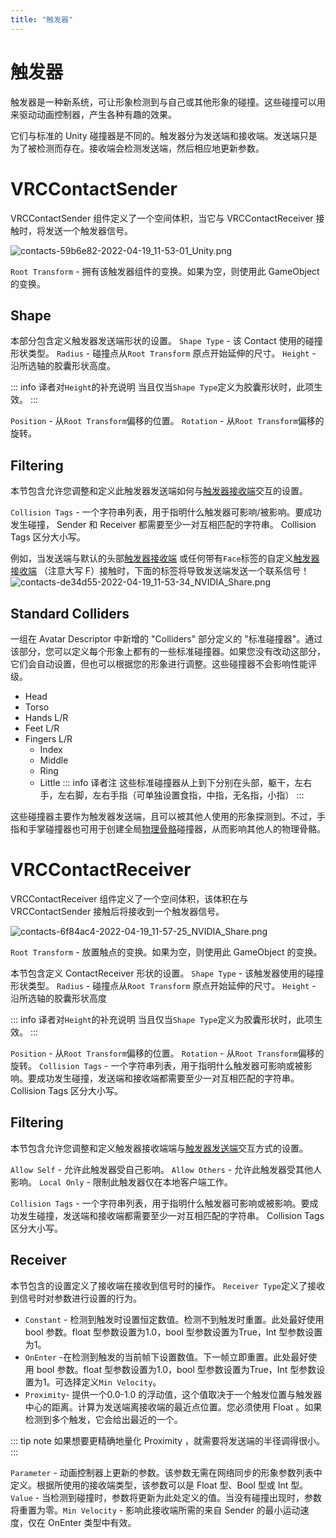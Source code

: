 ```yaml
---
title: "触发器"
---
```


# 触发器

触发器是一种新系统，可让形象检测到与自己或其他形象的碰撞。这些碰撞可以用来驱动动画控制器，产生各种有趣的效果。

它们与标准的 Unity 碰撞器是不同的。触发器分为发送端和接收端。发送端只是为了被检测而存在。接收端会检测发送端，然后相应地更新参数。

# VRCContactSender
 VRCContactSender 组件定义了一个空间体积，当它与 VRCContactReceiver 接触时，将发送一个触发器信号。
 
![contacts-59b6e82-2022-04-19_11-53-01_Unity.png](/creators.vrchat.com/images/avatars/contacts-59b6e82-2022-04-19_11-53-01_Unity.png)

`Root Transform` - 拥有该触发器组件的变换。如果为空，则使用此 GameObject 的变换。

## Shape
本部分包含定义触发器发送端形状的设置。
`Shape Type` - 该 Contact 使用的碰撞形状类型。
`Radius` - 碰撞点从`Root Transform` 原点开始延伸的尺寸。
`Height` - 沿所选轴的胶囊形状高度。

::: info 译者对`Height`的补充说明
当且仅当`Shape Type`定义为胶囊形状时，此项生效。
:::

`Position` - 从`Root Transform`偏移的位置。
`Rotation` - 从`Root Transform`偏移的旋转。

## Filtering
本节包含允许您调整和定义此触发器发送端如何与[触发器接收端](/creators.vrchat.com/avatars/avatar-dynamics/contacts#VRCContactReceiver)交互的设置。

`Collision Tags` - 一个字符串列表，用于指明什么触发器可影响/被影响。要成功发生碰撞， Sender 和 Receiver 都需要至少一对互相匹配的字符串。 Collision Tags 区分大小写。

例如，当发送端与默认的头部[触发器接收端](/creators.vrchat.com/avatars/avatar-dynamics/contacts#VRCContactReceiver) 或任何带有` Face `标签的自定义[触发器接收端](/creators.vrchat.com/avatars/avatar-dynamics/contacts#VRCContactReceiver) （注意大写 F）接触时，下面的标签将导致发送端发送一个联系信号！
![contacts-de34d55-2022-04-19_11-53-34_NVIDIA_Share.png](/creators.vrchat.com/images/avatars/contacts-de34d55-2022-04-19_11-53-34_NVIDIA_Share.png)

## Standard Colliders
一组在 Avatar Descriptor 中新增的  "Colliders" 部分定义的 "标准碰撞器"。通过该部分，您可以定义每个形象上都有的一些标准碰撞器。如果您没有改动这部分，它们会自动设置，但也可以根据您的形象进行调整。这些碰撞器不会影响性能评级。

- Head
- Torso
- Hands L/R
- Feet L/R
- Fingers L/R
  - Index
  - Middle
  - Ring
  - Little
  ::: info 译者注
  这些标准碰撞器从上到下分别在头部，躯干，左右手，左右脚，左右手指（可单独设置食指，中指，无名指，小指）
  :::

这些碰撞器主要作为触发器发送端，且可以被其他人使用的形象探测到。不过，手指和手掌碰撞器也可用于创建全局[物理骨骼](/creators.vrchat.com/avatars/avatar-dynamics/physbones)碰撞器，从而影响其他人的物理骨骼。

# VRCContactReceiver
VRCContactReceiver 组件定义了一个空间体积，该体积在与  VRCContactSender 接触后将接收到一个触发器信号。

![contacts-6f84ac4-2022-04-19_11-57-25_NVIDIA_Share.png](/creators.vrchat.com/images/avatars/contacts-6f84ac4-2022-04-19_11-57-25_NVIDIA_Share.png)

`Root Transform` - 放置触点的变换。如果为空，则使用此 GameObject 的变换。

本节包含定义 ContactReceiver 形状的设置。
`Shape Type` - 该触发器使用的碰撞形状类型。
`Radius` - 碰撞点从`Root Transform` 原点开始延伸的尺寸。
`Height` - 沿所选轴的胶囊形状高度

::: info 译者对`Height`的补充说明
当且仅当`Shape Type`定义为胶囊形状时，此项生效。
:::

`Position` - 从`Root Transform`偏移的位置。
`Rotation` - 从`Root Transform`偏移的旋转。
`Collision Tags` - 一个字符串列表，用于指明什么触发器可影响或被影响。要成功发生碰撞，发送端和接收端都需要至少一对互相匹配的字符串。 Collision Tags 区分大小写。

## Filtering
本节包含允许您调整和定义触发器接收端端与[触发器发送端](/creators.vrchat.com/avatars/avatar-dynamics/contacts#VRCContactSender)交互方式的设置。

`Allow Self` - 允许此触发器受自己影响。
`Allow Others` - 允许此触发器受其他人影响。
`Local Only` - 限制此触发器仅在本地客户端工作。

`Collision Tags` - 一个字符串列表，用于指明什么触发器可影响或被影响。要成功发生碰撞，发送端和接收端都需要至少一对互相匹配的字符串。 Collision Tags 区分大小写。

## Receiver
本节包含的设置定义了接收端在接收到信号时的操作。
`Receiver Type`定义了接收到信号时对参数进行设置的行为。

 -  `Constant` - 检测到触发时设置恒定数值。检测不到触发时重置。此处最好使用 bool 参数。float 型参数设置为1.0，bool 型参数设置为True，Int 型参数设置为1。
 - `OnEnter` -在检测到触发的当前帧下设置数值。下一帧立即重置。此处最好使用 bool 参数。float 型参数设置为1.0，bool 型参数设置为True，Int 型参数设置为1。可选择定义`Min Velocity`。
 - `Proximity`- 提供一个0.0-1.0 的浮动值，这个值取决于一个触发位置与触发器中心的距离。计算为发送端离接收端的最近点位置。您必须使用 Float 。如果检测到多个触发，它会给出最近的一个。
 
::: tip note
如果想要更精确地量化 Proximity ，就需要将发送端的半径调得很小。
:::

`Parameter` - 动画控制器上更新的参数。该参数无需在网络同步的形象参数列表中定义。根据所使用的接收端类型，该参数可以是 Float 型、Bool 型或 Int 型。`Value` - 当检测到碰撞时，参数将更新为此处定义的值。当没有碰撞出现时，参数将重置为零。`Min Velocity` - 影响此接收端所需的来自 Sender 的最小运动速度，仅在 OnEnter 类型中有效。
